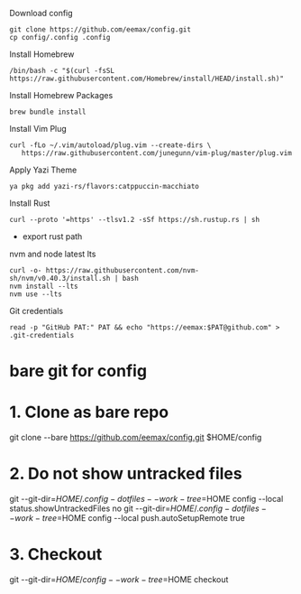 Download config
```
git clone https://github.com/eemax/config.git
cp config/.config .config
```
Install Homebrew
```
/bin/bash -c "$(curl -fsSL https://raw.githubusercontent.com/Homebrew/install/HEAD/install.sh)"
```
Install Homebrew Packages
```
brew bundle install
```
Install Vim Plug
```
curl -fLo ~/.vim/autoload/plug.vim --create-dirs \
   https://raw.githubusercontent.com/junegunn/vim-plug/master/plug.vim
```
Apply Yazi Theme
```
ya pkg add yazi-rs/flavors:catppuccin-macchiato
```
Install Rust
```
curl --proto '=https' --tlsv1.2 -sSf https://sh.rustup.rs | sh

```
- export rust path

nvm and node latest lts
```
curl -o- https://raw.githubusercontent.com/nvm-sh/nvm/v0.40.3/install.sh | bash
nvm install --lts
nvm use --lts
```
Git credentials
```
read -p "GitHub PAT:" PAT && echo "https://eemax:$PAT@github.com" > .git-credentials
```
# bare git for config
# 1. Clone as bare repo
git clone --bare https://github.com/eemax/config.git $HOME/config

# 2. Do not show untracked files

git --git-dir=$HOME/.config-dotfiles --work-tree=$HOME config --local status.showUntrackedFiles no
git --git-dir=$HOME/.config-dotfiles --work-tree=$HOME config --local push.autoSetupRemote true

# 3. Checkout
git --git-dir=$HOME/config --work-tree=$HOME checkout

